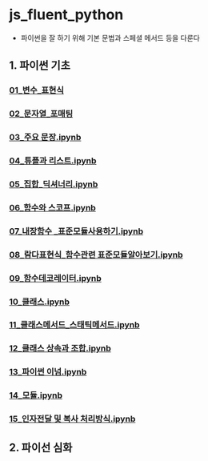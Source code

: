 # js_fluent_python


- 파이썬을 잘 하기 위해 기본 문법과 스페셜 메서드 등을 다룬다  


## 1.  파이썬 기초 

### [01_변수_표현식](https://github.com/zerosum99/js_fluent_python/blob/main/%ED%8C%8C%EC%9D%B4%EC%8D%AC_%EA%B8%B0%EC%B4%88%EA%B3%BC%EC%A0%95/01_%EB%B3%80%EC%88%98_%ED%91%9C%ED%98%84%EC%8B%9D.ipynb)

### [02_문자열_포매팅](https://github.com/zerosum99/js_fluent_python/blob/3ae43ef4b656e403b6f207c5c418bd79123efc38/%ED%8C%8C%EC%9D%B4%EC%8D%AC_%EA%B8%B0%EC%B4%88%EA%B3%BC%EC%A0%95/02_%EB%AC%B8%EC%9E%90%EC%97%B4_%ED%8F%AC%EB%A7%A4%ED%8C%85.ipynb)

### [03_주요 문장.ipynb](https://github.com/zerosum99/js_fluent_python/blob/3ae43ef4b656e403b6f207c5c418bd79123efc38/%ED%8C%8C%EC%9D%B4%EC%8D%AC_%EA%B8%B0%EC%B4%88%EA%B3%BC%EC%A0%95/03_%EC%A3%BC%EC%9A%94%20%EB%AC%B8%EC%9E%A5.ipynb)

### [04_튜플과 리스트.ipynb]( )

### [05_집합_딕셔너리.ipynb]( )

### [06_함수와 스코프.ipynb]( https://github.com/zerosum99/js_fluent_python/blob/3ae43ef4b656e403b6f207c5c418bd79123efc38/%ED%8C%8C%EC%9D%B4%EC%8D%AC_%EA%B8%B0%EC%B4%88%EA%B3%BC%EC%A0%95/06_%ED%95%A8%EC%88%98%EC%99%80%20%EC%8A%A4%EC%BD%94%ED%94%84.ipynb)

### [07_내장함수 _표준모듈사용하기.ipynb]( https://github.com/zerosum99/js_fluent_python/blob/main/%ED%8C%8C%EC%9D%B4%EC%8D%AC_%EA%B8%B0%EC%B4%88%EA%B3%BC%EC%A0%95/07_%EB%82%B4%EC%9E%A5%ED%95%A8%EC%88%98%20_%ED%91%9C%EC%A4%80%EB%AA%A8%EB%93%88%EC%82%AC%EC%9A%A9%ED%95%98%EA%B8%B0.ipynb)
### [08_람다표현식_함수관련 표준모듈알아보기.ipynb](https://github.com/zerosum99/js_fluent_python/blob/main/%ED%8C%8C%EC%9D%B4%EC%8D%AC_%EA%B8%B0%EC%B4%88%EA%B3%BC%EC%A0%95/08_%EB%9E%8C%EB%8B%A4%ED%91%9C%ED%98%84%EC%8B%9D_%ED%95%A8%EC%88%98%EA%B4%80%EB%A0%A8%20%ED%91%9C%EC%A4%80%EB%AA%A8%EB%93%88%EC%95%8C%EC%95%84%EB%B3%B4%EA%B8%B0.ipynb)
### [09_함수데코레이터.ipynb](https://github.com/zerosum99/js_fluent_python/blob/main/%ED%8C%8C%EC%9D%B4%EC%8D%AC_%EA%B8%B0%EC%B4%88%EA%B3%BC%EC%A0%95/09_%ED%95%A8%EC%88%98%EB%8D%B0%EC%BD%94%EB%A0%88%EC%9D%B4%ED%84%B0.ipynb)

### [10_클래스.ipynb ](https://github.com/zerosum99/js_fluent_python/blob/main/%ED%8C%8C%EC%9D%B4%EC%8D%AC_%EA%B8%B0%EC%B4%88%EA%B3%BC%EC%A0%95/10_%ED%81%B4%EB%9E%98%EC%8A%A4.ipynb ) 
### [11_클래스메서드_스태틱메서드.ipynb ]( https://github.com/zerosum99/js_fluent_python/blob/main/%ED%8C%8C%EC%9D%B4%EC%8D%AC_%EA%B8%B0%EC%B4%88%EA%B3%BC%EC%A0%95/11_%ED%81%B4%EB%9E%98%EC%8A%A4%EB%A9%94%EC%84%9C%EB%93%9C_%EC%8A%A4%ED%83%9C%ED%8B%B1%EB%A9%94%EC%84%9C%EB%93%9C.ipynb) 
### [12_클래스 상속과 조합.ipynb ]( https://github.com/zerosum99/js_fluent_python/blob/main/%ED%8C%8C%EC%9D%B4%EC%8D%AC_%EA%B8%B0%EC%B4%88%EA%B3%BC%EC%A0%95/12_%ED%81%B4%EB%9E%98%EC%8A%A4%20%EC%83%81%EC%86%8D%EA%B3%BC%20%EC%A1%B0%ED%95%A9.ipynb) 
### [13_파이썬 이넘.ipynb ]( https://github.com/zerosum99/js_fluent_python/blob/main/%ED%8C%8C%EC%9D%B4%EC%8D%AC_%EA%B8%B0%EC%B4%88%EA%B3%BC%EC%A0%95/13_%ED%8C%8C%EC%9D%B4%EC%8D%AC%20%EC%9D%B4%EB%84%98.ipynb) 
### [14_모듈.ipynb ](https://github.com/zerosum99/js_fluent_python/blob/main/%ED%8C%8C%EC%9D%B4%EC%8D%AC_%EA%B8%B0%EC%B4%88%EA%B3%BC%EC%A0%95/14_%EB%AA%A8%EB%93%88.ipynb ) 
### [15_인자전달 및 복사 처리방식.ipynb ]( https://github.com/zerosum99/js_fluent_python/blob/main/%ED%8C%8C%EC%9D%B4%EC%8D%AC_%EA%B8%B0%EC%B4%88%EA%B3%BC%EC%A0%95/15_%EC%9D%B8%EC%9E%90%EC%A0%84%EB%8B%AC%20%EB%B0%8F%20%EB%B3%B5%EC%82%AC%20%EC%B2%98%EB%A6%AC%EB%B0%A9%EC%8B%9D.ipynb) 






     
## 2.  파이선 심화 


